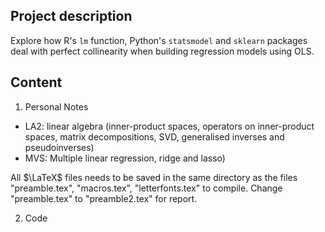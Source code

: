 Project description
- 

Explore how R's `lm` function, Python's `statsmodel` and `sklearn` packages deal with perfect collinearity when building regression models using OLS.

Content
-

1. Personal Notes

- LA2: linear algebra (inner-product spaces, operators on inner-product spaces, matrix decompositions, SVD, generalised inverses and pseudoinverses)
- MVS: Multiple linear regression, ridge and lasso)

All $\LaTeX$ files needs to be saved in the same directory as the files "preamble.tex", "macros.tex", "letterfonts.tex" to compile. Change "preamble.tex" to "preamble2.tex" for report.

2. Code

